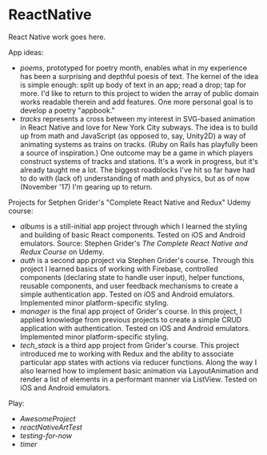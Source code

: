 # ReactNative

React Native work goes here.

App ideas:
- <i>poems</i>, prototyped for poetry month, enables what in my experience has been a surprising and depthful poesis of text. The kernel of the idea is simple enough: split up body of text in an app; read a drop; tap for more. I'd like to return to this project to widen the array of public domain works readable therein and add features. One more personal goal is to develop a poetry "appbook."
- <i>tracks</i> represents a cross between my interest in SVG-based animation in React Native and love for New York City subways. The idea is to build up from math and JavaScript (as opposed to, say, Unity2D) a way of animating systems as trains on tracks. (Ruby on Rails has playfully been a source of inspiration.) One outcome may be a game in which players construct systems of tracks and stations. It's a work in progress, but it's already taught me a lot. The biggest roadblocks I've hit so far have had to do with (lack of) understanding of math and physics, but as of now (November '17) I'm gearing up to return.

Projects for Setphen Grider's "Complete React Native and Redux" Udemy course: 
- <i>albums</i> is a still-initial app project through which I learned the styling and building of basic React components. Tested on iOS and Android emulators. Source: Stephen Grider's <i>The Complete React Native and Redux Course</i> on Udemy.
- <i>auth</i> is a second app project via Stephen Grider's course. Through this project I learned basics of working with Firebase, controlled components (declaring state to handle user input), helper functions, reusable components, and user feedback mechanisms to create a simple authentication app. Tested on iOS and Android emulators. Implemented minor platform-specific styling.
- <i>manager</i> is the final app project of Grider's course. In this project, I applied knowledge from previous projects to create a simple CRUD application with authentication. Tested on iOS and Android emulators. Implemented minor platform-specific styling.
- <i>tech_stack</i> is a third app project from Grider's course. This project introduced me to working with Redux and the ability to associate particular app states with actions via reducer functions. Along the way I also learned how to implement basic animation via LayoutAnimation and render a list of elements in a performant manner via ListView. Tested on iOS and Android emulators.

Play:
- <i>AwesomeProject</i>
- <i>reactNativeArtTest</i> 
- <i>testing-for-now</i> 
- <i>timer</i>
